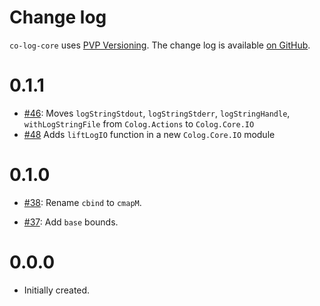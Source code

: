 Change log
==========

`co-log-core` uses [PVP Versioning][1].
The change log is available [on GitHub][2].

0.1.1
=====

* [#46](https://github.com/kowainik/co-log/issues/46):
  Moves `logStringStdout`, `logStringStderr`, `logStringHandle`,
  `withLogStringFile` from `Colog.Actions` to `Colog.Core.IO`
* [#48](https://github.com/kowainik/co-log/issues/48)
  Adds `liftLogIO` function in a new `Colog.Core.IO` module

0.1.0
=====

* [#38](https://github.com/kowainik/co-log/issues/38):
  Rename `cbind` to `cmapM`.

* [#37](https://github.com/kowainik/co-log/issues/37):
  Add `base` bounds.

0.0.0
=====
* Initially created.

[1]: https://pvp.haskell.org
[2]: https://github.com/kowainik/co-log/releases
